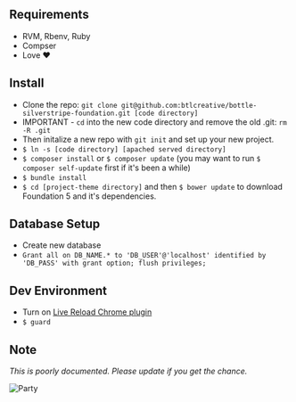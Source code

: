 ## Requirements

- RVM, Rbenv, Ruby
- Compser
- Love ❤︎️	

## Install 

- Clone the repo: `git clone git@github.com:btlcreative/bottle-silverstripe-foundation.git [code directory]`
- IMPORTANT - `cd` into the new code directory and remove the old .git: `rm -R .git`
- Then initalize a new repo with `git init` and set up your new project.
- ```$ ln -s [code directory] [apached served directory]```
- ```$ composer install``` or `$ composer update` (you may want to run `$ composer self-update` first if it's been a while)
- ```$ bundle install```
- `$ cd [project-theme directory]` and then `$ bower update` to download Foundation 5 and it's dependencies.

## Database Setup

- Create new database
- ```Grant all on DB_NAME.* to 'DB_USER'@'localhost' identified by 'DB_PASS' with grant option; flush privileges;```

## Dev Environment

- Turn on [Live Reload Chrome plugin](https://chrome.google.com/webstore/detail/livereload/jnihajbhpnppcggbcgedagnkighmdlei?hl=en)
- ```$ guard```


## Note
_This is poorly documented. Please update if you get the chance._

![Party](http://media.giphy.com/media/aTUAoYk7Tj87S/giphy.gif)
